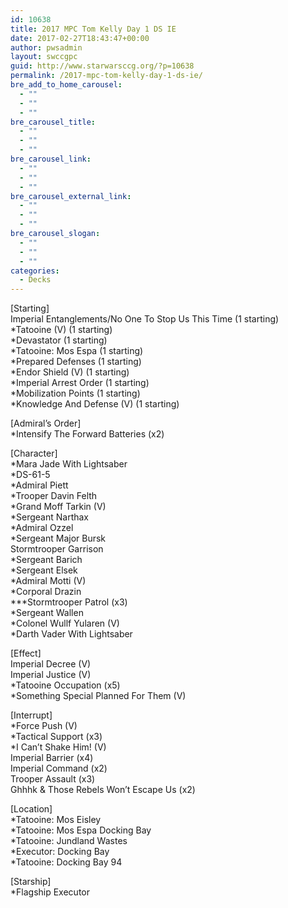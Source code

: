 ```yaml
---
id: 10638
title: 2017 MPC Tom Kelly Day 1 DS IE
date: 2017-02-27T18:43:47+00:00
author: pwsadmin
layout: swccgpc
guid: http://www.starwarsccg.org/?p=10638
permalink: /2017-mpc-tom-kelly-day-1-ds-ie/
bre_add_to_home_carousel:
  - ""
  - ""
  - ""
bre_carousel_title:
  - ""
  - ""
  - ""
bre_carousel_link:
  - ""
  - ""
  - ""
bre_carousel_external_link:
  - ""
  - ""
  - ""
bre_carousel_slogan:
  - ""
  - ""
  - ""
categories:
  - Decks
---
```

[Starting]  
Imperial Entanglements/No One To Stop Us This Time (1 starting)  
*Tatooine (V) (1 starting)  
*Devastator (1 starting)  
*Tatooine: Mos Espa (1 starting)  
*Prepared Defenses (1 starting)  
*Endor Shield (V) (1 starting)  
*Imperial Arrest Order (1 starting)  
*Mobilization Points (1 starting)  
*Knowledge And Defense (V) (1 starting)

[Admiral&#8217;s Order]  
*Intensify The Forward Batteries (x2)

[Character]  
*Mara Jade With Lightsaber  
*DS-61-5  
*Admiral Piett  
*Trooper Davin Felth  
*Grand Moff Tarkin (V)  
*Sergeant Narthax  
*Admiral Ozzel  
*Sergeant Major Bursk  
Stormtrooper Garrison  
*Sergeant Barich  
*Sergeant Elsek  
*Admiral Motti (V)  
*Corporal Drazin  
\***Stormtrooper Patrol (x3)  
*Sergeant Wallen  
*Colonel Wullf Yularen (V)  
*Darth Vader With Lightsaber

[Effect]  
Imperial Decree (V)  
Imperial Justice (V)  
*Tatooine Occupation (x5)  
*Something Special Planned For Them (V)

[Interrupt]  
*Force Push (V)  
*Tactical Support (x3)  
*I Can&#8217;t Shake Him! (V)  
Imperial Barrier (x4)  
Imperial Command (x2)  
Trooper Assault (x3)  
Ghhhk & Those Rebels Won&#8217;t Escape Us (x2)

[Location]  
*Tatooine: Mos Eisley  
*Tatooine: Mos Espa Docking Bay  
*Tatooine: Jundland Wastes  
*Executor: Docking Bay  
*Tatooine: Docking Bay 94

[Starship]  
*Flagship Executor